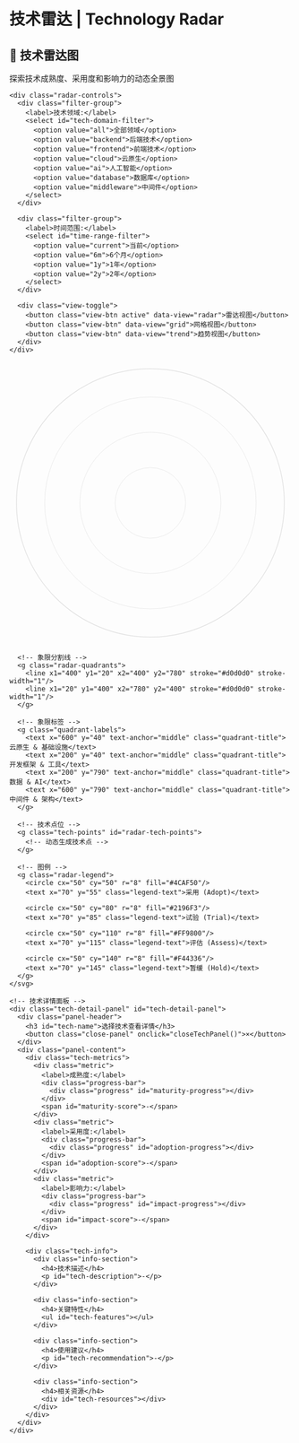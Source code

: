 # 技术雷达 | Technology Radar

<div class="tech-radar-container">
  <div class="radar-header">
    <h2>🎯 技术雷达图</h2>
    <p>探索技术成熟度、采用度和影响力的动态全景图</p>
    
    <div class="radar-controls">
      <div class="filter-group">
        <label>技术领域:</label>
        <select id="tech-domain-filter">
          <option value="all">全部领域</option>
          <option value="backend">后端技术</option>
          <option value="frontend">前端技术</option>
          <option value="cloud">云原生</option>
          <option value="ai">人工智能</option>
          <option value="database">数据库</option>
          <option value="middleware">中间件</option>
        </select>
      </div>
      
      <div class="filter-group">
        <label>时间范围:</label>
        <select id="time-range-filter">
          <option value="current">当前</option>
          <option value="6m">6个月</option>
          <option value="1y">1年</option>
          <option value="2y">2年</option>
        </select>
      </div>
      
      <div class="view-toggle">
        <button class="view-btn active" data-view="radar">雷达视图</button>
        <button class="view-btn" data-view="grid">网格视图</button>
        <button class="view-btn" data-view="trend">趋势视图</button>
      </div>
    </div>
  </div>

  <!-- 技术雷达图表 -->
  <div class="radar-chart-container" id="tech-radar-chart">
    <svg class="radar-svg" width="800" height="800" viewBox="0 0 800 800">
      <!-- 雷达圆环 -->
      <g class="radar-rings">
        <circle cx="400" cy="400" r="100" fill="none" stroke="#e0e0e0" stroke-width="1"/>
        <circle cx="400" cy="400" r="200" fill="none" stroke="#e0e0e0" stroke-width="1"/>
        <circle cx="400" cy="400" r="300" fill="none" stroke="#e0e0e0" stroke-width="1"/>
        <circle cx="400" cy="400" r="380" fill="none" stroke="#e0e0e0" stroke-width="2"/>
      </g>
      
      <!-- 象限分割线 -->
      <g class="radar-quadrants">
        <line x1="400" y1="20" x2="400" y2="780" stroke="#d0d0d0" stroke-width="1"/>
        <line x1="20" y1="400" x2="780" y2="400" stroke="#d0d0d0" stroke-width="1"/>
      </g>
      
      <!-- 象限标签 -->
      <g class="quadrant-labels">
        <text x="600" y="40" text-anchor="middle" class="quadrant-title">云原生 & 基础设施</text>
        <text x="200" y="40" text-anchor="middle" class="quadrant-title">开发框架 & 工具</text>
        <text x="200" y="790" text-anchor="middle" class="quadrant-title">数据 & AI</text>
        <text x="600" y="790" text-anchor="middle" class="quadrant-title">中间件 & 架构</text>
      </g>
      
      <!-- 技术点位 -->
      <g class="tech-points" id="radar-tech-points">
        <!-- 动态生成技术点 -->
      </g>
      
      <!-- 图例 -->
      <g class="radar-legend">
        <circle cx="50" cy="50" r="8" fill="#4CAF50"/>
        <text x="70" y="55" class="legend-text">采用 (Adopt)</text>
        
        <circle cx="50" cy="80" r="8" fill="#2196F3"/>
        <text x="70" y="85" class="legend-text">试验 (Trial)</text>
        
        <circle cx="50" cy="110" r="8" fill="#FF9800"/>
        <text x="70" y="115" class="legend-text">评估 (Assess)</text>
        
        <circle cx="50" cy="140" r="8" fill="#F44336"/>
        <text x="70" y="145" class="legend-text">暂缓 (Hold)</text>
      </g>
    </svg>
    
    <!-- 技术详情面板 -->
    <div class="tech-detail-panel" id="tech-detail-panel">
      <div class="panel-header">
        <h3 id="tech-name">选择技术查看详情</h3>
        <button class="close-panel" onclick="closeTechPanel()">×</button>
      </div>
      <div class="panel-content">
        <div class="tech-metrics">
          <div class="metric">
            <label>成熟度:</label>
            <div class="progress-bar">
              <div class="progress" id="maturity-progress"></div>
            </div>
            <span id="maturity-score">-</span>
          </div>
          <div class="metric">
            <label>采用度:</label>
            <div class="progress-bar">
              <div class="progress" id="adoption-progress"></div>
            </div>
            <span id="adoption-score">-</span>
          </div>
          <div class="metric">
            <label>影响力:</label>
            <div class="progress-bar">
              <div class="progress" id="impact-progress"></div>
            </div>
            <span id="impact-score">-</span>
          </div>
        </div>
        
        <div class="tech-info">
          <div class="info-section">
            <h4>技术描述</h4>
            <p id="tech-description">-</p>
          </div>
          
          <div class="info-section">
            <h4>关键特性</h4>
            <ul id="tech-features"></ul>
          </div>
          
          <div class="info-section">
            <h4>使用建议</h4>
            <p id="tech-recommendation">-</p>
          </div>
          
          <div class="info-section">
            <h4>相关资源</h4>
            <div id="tech-resources"></div>
          </div>
        </div>
      </div>
    </div>
  </div>

  <!-- 网格视图 -->
  <div class="radar-grid-view" id="tech-grid-view" style="display: none;">
    <div class="grid-container">
      <div class="grid-section" data-ring="adopt">
        <h3>🟢 采用 (Adopt)</h3>
        <div class="tech-grid" id="adopt-grid"></div>
      </div>
      <div class="grid-section" data-ring="trial">
        <h3>🔵 试验 (Trial)</h3>
        <div class="tech-grid" id="trial-grid"></div>
      </div>
      <div class="grid-section" data-ring="assess">
        <h3>🟡 评估 (Assess)</h3>
        <div class="tech-grid" id="assess-grid"></div>
      </div>
      <div class="grid-section" data-ring="hold">
        <h3>🔴 暂缓 (Hold)</h3>
        <div class="tech-grid" id="hold-grid"></div>
      </div>
    </div>
  </div>
</div>

<script src="/javascripts/tech-radar.js"></script>
<link rel="stylesheet" href="/stylesheets/tech-radar.css">
